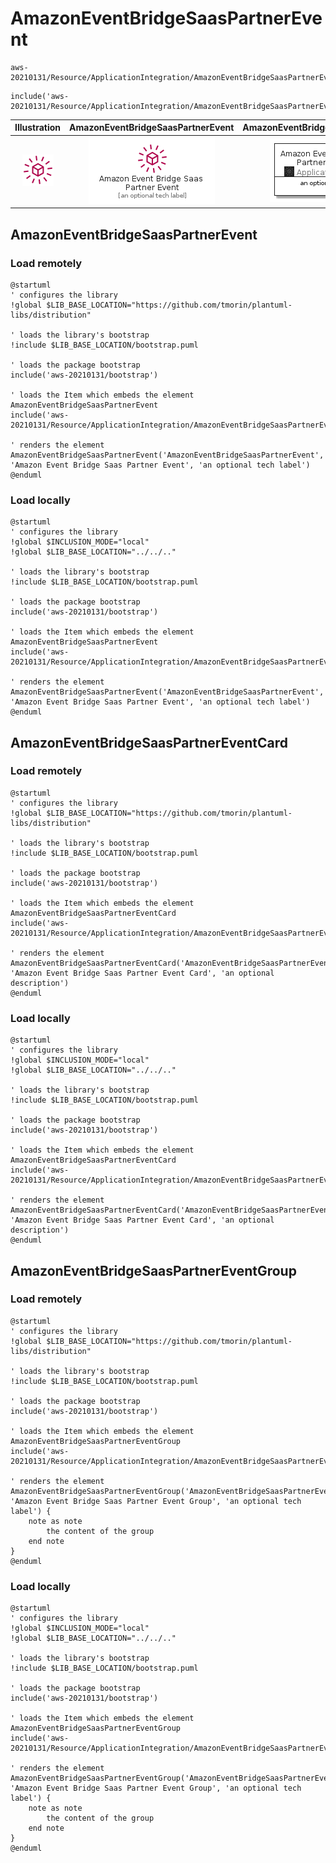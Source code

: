 # AmazonEventBridgeSaasPartnerEvent


```text
aws-20210131/Resource/ApplicationIntegration/AmazonEventBridgeSaasPartnerEvent
```

```text
include('aws-20210131/Resource/ApplicationIntegration/AmazonEventBridgeSaasPartnerEvent')
```



| Illustration | AmazonEventBridgeSaasPartnerEvent | AmazonEventBridgeSaasPartnerEventCard | AmazonEventBridgeSaasPartnerEventGroup |
| :---: | :---: | :---: | :---: |
| ![illustration for Illustration](../../../aws-20210131/Resource/ApplicationIntegration/AmazonEventBridgeSaasPartnerEvent.png) | ![illustration for AmazonEventBridgeSaasPartnerEvent](../../../aws-20210131/Resource/ApplicationIntegration/AmazonEventBridgeSaasPartnerEvent.Local.png) | ![illustration for AmazonEventBridgeSaasPartnerEventCard](../../../aws-20210131/Resource/ApplicationIntegration/AmazonEventBridgeSaasPartnerEventCard.Local.png) | ![illustration for AmazonEventBridgeSaasPartnerEventGroup](../../../aws-20210131/Resource/ApplicationIntegration/AmazonEventBridgeSaasPartnerEventGroup.Local.png) |




## AmazonEventBridgeSaasPartnerEvent

### Load remotely
```plantuml
@startuml
' configures the library
!global $LIB_BASE_LOCATION="https://github.com/tmorin/plantuml-libs/distribution"

' loads the library's bootstrap
!include $LIB_BASE_LOCATION/bootstrap.puml

' loads the package bootstrap
include('aws-20210131/bootstrap')

' loads the Item which embeds the element AmazonEventBridgeSaasPartnerEvent
include('aws-20210131/Resource/ApplicationIntegration/AmazonEventBridgeSaasPartnerEvent')

' renders the element
AmazonEventBridgeSaasPartnerEvent('AmazonEventBridgeSaasPartnerEvent', 'Amazon Event Bridge Saas Partner Event', 'an optional tech label')
@enduml
```

### Load locally
```plantuml
@startuml
' configures the library
!global $INCLUSION_MODE="local"
!global $LIB_BASE_LOCATION="../../.."

' loads the library's bootstrap
!include $LIB_BASE_LOCATION/bootstrap.puml

' loads the package bootstrap
include('aws-20210131/bootstrap')

' loads the Item which embeds the element AmazonEventBridgeSaasPartnerEvent
include('aws-20210131/Resource/ApplicationIntegration/AmazonEventBridgeSaasPartnerEvent')

' renders the element
AmazonEventBridgeSaasPartnerEvent('AmazonEventBridgeSaasPartnerEvent', 'Amazon Event Bridge Saas Partner Event', 'an optional tech label')
@enduml
```

## AmazonEventBridgeSaasPartnerEventCard

### Load remotely
```plantuml
@startuml
' configures the library
!global $LIB_BASE_LOCATION="https://github.com/tmorin/plantuml-libs/distribution"

' loads the library's bootstrap
!include $LIB_BASE_LOCATION/bootstrap.puml

' loads the package bootstrap
include('aws-20210131/bootstrap')

' loads the Item which embeds the element AmazonEventBridgeSaasPartnerEventCard
include('aws-20210131/Resource/ApplicationIntegration/AmazonEventBridgeSaasPartnerEvent')

' renders the element
AmazonEventBridgeSaasPartnerEventCard('AmazonEventBridgeSaasPartnerEventCard', 'Amazon Event Bridge Saas Partner Event Card', 'an optional description')
@enduml
```

### Load locally
```plantuml
@startuml
' configures the library
!global $INCLUSION_MODE="local"
!global $LIB_BASE_LOCATION="../../.."

' loads the library's bootstrap
!include $LIB_BASE_LOCATION/bootstrap.puml

' loads the package bootstrap
include('aws-20210131/bootstrap')

' loads the Item which embeds the element AmazonEventBridgeSaasPartnerEventCard
include('aws-20210131/Resource/ApplicationIntegration/AmazonEventBridgeSaasPartnerEvent')

' renders the element
AmazonEventBridgeSaasPartnerEventCard('AmazonEventBridgeSaasPartnerEventCard', 'Amazon Event Bridge Saas Partner Event Card', 'an optional description')
@enduml
```

## AmazonEventBridgeSaasPartnerEventGroup

### Load remotely
```plantuml
@startuml
' configures the library
!global $LIB_BASE_LOCATION="https://github.com/tmorin/plantuml-libs/distribution"

' loads the library's bootstrap
!include $LIB_BASE_LOCATION/bootstrap.puml

' loads the package bootstrap
include('aws-20210131/bootstrap')

' loads the Item which embeds the element AmazonEventBridgeSaasPartnerEventGroup
include('aws-20210131/Resource/ApplicationIntegration/AmazonEventBridgeSaasPartnerEvent')

' renders the element
AmazonEventBridgeSaasPartnerEventGroup('AmazonEventBridgeSaasPartnerEventGroup', 'Amazon Event Bridge Saas Partner Event Group', 'an optional tech label') {
    note as note
        the content of the group
    end note
}
@enduml
```

### Load locally
```plantuml
@startuml
' configures the library
!global $INCLUSION_MODE="local"
!global $LIB_BASE_LOCATION="../../.."

' loads the library's bootstrap
!include $LIB_BASE_LOCATION/bootstrap.puml

' loads the package bootstrap
include('aws-20210131/bootstrap')

' loads the Item which embeds the element AmazonEventBridgeSaasPartnerEventGroup
include('aws-20210131/Resource/ApplicationIntegration/AmazonEventBridgeSaasPartnerEvent')

' renders the element
AmazonEventBridgeSaasPartnerEventGroup('AmazonEventBridgeSaasPartnerEventGroup', 'Amazon Event Bridge Saas Partner Event Group', 'an optional tech label') {
    note as note
        the content of the group
    end note
}
@enduml
```

